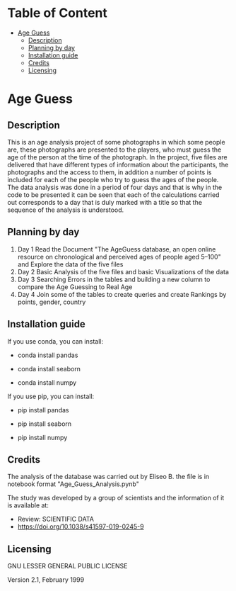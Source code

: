 Table of Content
================
* [Age Guess](#age-guess)
  * [Description](#description)
  * [Planning by day](#planning-by-day)
  * [Installation guide](#installation-guide)
  * [Credits](#credits)
  * [Licensing](#licensing)


# Age Guess

## Description
This is an age analysis project of some photographs in which some people are, these photographs are presented to the players, who must guess the age of the person at the time of the photograph.
In the project, five files are delivered that have different types of information about the participants, the photographs and the access to them, in addition a number of points is included for each of the people who try to guess the ages of the people.
The data analysis was done in a period of four days and that is why in the code to be presented it can be seen that each of the calculations carried out corresponds to a day that is duly marked with a title so that the sequence of the analysis is understood.

## Planning by day

1. Day 1 
Read the Document "The AgeGuess database, an open online resource on chronological and perceived ages of people aged 5–100" and Explore the data of the five files
2. Day 2 
Basic Analysis of the five files and basic Visualizations of the data
3. Day 3 
Searching Errors in the tables and building a new column to compare the Age Guessing to Real Age 
4. Day 4 
Join some of the tables to create queries and create Rankings by points, gender, country 

## Installation guide

If you use conda, you can install: 

   * conda install pandas

   * conda install seaborn

   * conda install numpy

If you use pip, you can install: 

   * pip install pandas

   * pip install seaborn

   * pip install numpy

## Credits
The analysis of the database was carried out by Eliseo B.
the file is in notebook format "Age_Guess_Analysis.pynb"

The study was developed by a group of scientists and
the information of it is available at:
 * Review: SCIENTIFIC DATA
 * https://doi.org/10.1038/s41597-019-0245-9

## Licensing

GNU LESSER GENERAL PUBLIC LICENSE
                       
Version 2.1, February 1999

